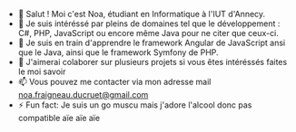 - 👋 Salut ! Moi c'est Noa, étudiant en Informatique à l'IUT d'Annecy.
- 👀 Je suis intéréssé par pleins de domaines tel que le développement : C#, PHP, JavaScript ou encore même Java pour ne citer que ceux-ci.
- 🌱 Je suis en train d'apprendre le framework Angular de JavaScript ansi que le Java, ainsi que le framework Symfony de PHP.
- 💞️ J'aimerai colaborer sur plusieurs projets si vous êtes intéréssés faites le moi savoir
- 📫 Vous pouvez me contacter via mon adresse mail noa.fraigneau.ducruet@gmail.com
- ⚡ Fun fact: Je suis un go muscu mais j'adore l'alcool donc pas compatible aïe aïe aïe 
